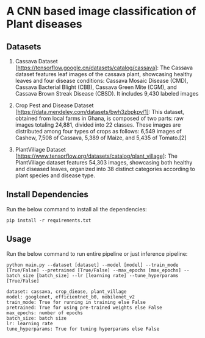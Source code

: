 # A CNN based image classification of Plant diseases
## Datasets
1. Cassava Dataset [https://tensorflow.google.cn/datasets/catalog/cassava]: The Cassava dataset features leaf images of the cassava plant, showcasing healthy leaves and four disease conditions: Cassava Mosaic Disease (CMD), Cassava Bacterial Blight (CBB), Cassava Green Mite (CGM), and Cassava Brown Streak Disease (CBSD). It includes 9,430 labeled images

2. Crop Pest and Disease Dataset [https://data.mendeley.com/datasets/bwh3zbpkpv/1]: This dataset, obtained from local farms in Ghana, is composed of two parts: raw images totaling 24,881, divided into 22 classes. These images are distributed among four types of crops as follows: 6,549 images of Cashew, 7,508 of Cassava, 5,389 of Maize, and 5,435 of Tomato.[2]

3. PlantVillage Dataset [https://www.tensorflow.org/datasets/catalog/plant_village]: The PlantVillage dataset features 54,303 images, showcasing both healthy and diseased leaves, organized into 38 distinct categories according to plant species and disease type.

## Install Dependencies
Run the below command to install all the dependencies:

```
pip install -r requirements.txt
```


## Usage
Run the below command to run entire pipeline or just inference pipeline:

```
python main.py --dataset [dataset] --model [model] --train_mode [True/False] --pretrained [True/False] --max_epochs [max_epochs] --batch_size [batch_size] --lr [learning rate] --tune_hyperparams [True/False]

dataset: cassava, crop_diease, plant_village
model: googlenet, efficientnet_b0, mobilenet_v2
train_mode: True for running in training else False
pretrained: True for using pre-trained weights else False
max_epochs: number of epochs
batch_size: batch size
lr: learning rate
tune_hyperparams: True for tuning hyperparams else False
```
